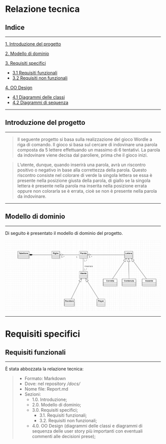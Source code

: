 # **Relazione tecnica**

## Indice

---
[1. Introduzione del progetto](#introduzione-del-progetto)

[2. Modello di dominio](#modello-di-dominio)

[3. Requisiti specifici](#requisiti-specifici)

- [3.1 Requisiti funzionali](#requisiti-funzionali)
- [3.2 Requisiti non funzionali](#requisiti-non-funzionali)

[4. OO Design](#oo-design)
- [4.1 Diagrammi delle classi](#diagrammi-delle-classi)
- [4.2 Diagrammi di sequenza](#diagrammi-di-sequenza)

---

## **Introduzione del progetto**

---


>Il seguente progetto si basa sulla realizzazione del gioco Wordle a riga di comando.
Il gioco si basa sul cercare di indovinare una parola composta da 5 lettere effettuando un massimo di 6 tentativi.
La parola da indovinare viene decisa dal paroliere, prima che il gioco inizi.

>L’utente, dunque, quando inserirà una parola, avrà un riscontro positivo o negativo in base alla correttezza della parola. Questo riscontro consiste nel colorare di verde la singola lettera se essa è presente nella posizione giusta della parola, di giallo se la singola lettera è presente nella parola ma inserita nella posizione errata oppure non colorarla se è errata, cioè se non è presente nella parola da indovinare.

---

## **Modello di dominio**

---
Di seguito è presentato il modello di dominio del progetto.

![dominio](./img/Dominio.png)

---

# Requisiti specifici
## Requisiti funzionali

---
È stata abbozzata la relazione tecnica:
>- Formato: Markdown
>- Dove: nel repository _/docs/_
>- Nome file: Report.md
>- Sezioni:
>   - 1.0. Introduzione;
>   - 2.0. Modello di dominio;
>   - 3.0. Requisiti specifici;
>       - 3.1. Requisiti funzionali;
>       - 3.2. Requisiti non funzionali;
>   - 4.0. OO Design (diagrammi delle classi e diagrammi di sequenza delle user story più importanti con eventuali commenti alle decisioni prese);
 
